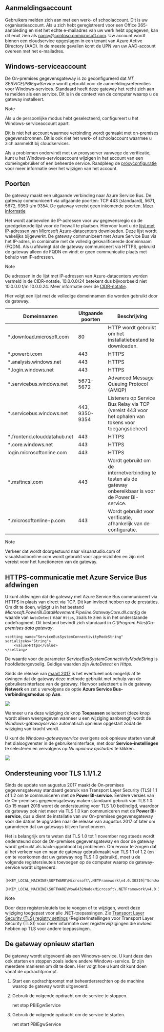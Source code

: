 ## <a name="sign-in-account"></a>Aanmeldingsaccount
Gebruikers melden zich aan met een werk- of schoolaccount. Dit is uw organisatieaccount. Als u zich hebt geregistreerd voor een Office 365-aanbieding en niet het echte e-mailadres van uw werk hebt opgegeven, kan dit eruit zien als nancy@contoso.onmicrosoft.com. Uw account wordt binnen een cloudservice opgeslagen in een tenant van Azure Active Directory (AAD). In de meeste gevallen komt de UPN van uw AAD-account overeen met het e-mailadres.

## <a name="windows-service-account"></a>Windows-serviceaccount
De On-premises gegevensgateway is zo geconfigureerd dat *NT SERVICE\PBIEgwService* wordt gebruikt voor de aanmeldingsreferenties voor Windows-services. Standaard heeft deze gateway het recht zich aan te melden als een service. Dit is in de context van de computer waarop u de gateway installeert.

> [!NOTE]
> Als u de persoonlijke modus hebt geselecteerd, configureert u het Windows-serviceaccount apart.
> 
> 

Dit is niet het account waarmee verbinding wordt gemaakt met on-premises gegevensbronnen.  Dit is ook niet het werk- of schoolaccount waarmee u zich aanmeldt bij cloudservices.

Als u problemen ondervindt met uw proxyserver vanwege de verificatie, kunt u het Windows-serviceaccount wijzigen in het account van een domeingebruiker of een beheerde service. Raadpleeg de [proxyconfiguratie](../service-gateway-proxy.md#changing-the-gateway-service-account-to-a-domain-user) voor meer informatie over het wijzigen van het account.

## <a name="ports"></a>Poorten
De gateway maakt een uitgaande verbinding naar Azure Service Bus. De gateway communiceert via uitgaande poorten: TCP 443 (standaard), 5671, 5672, 9350 t/m 9354.  De gateway vereist geen inkomende poorten. [Meer informatie](https://azure.microsoft.com/documentation/articles/service-bus-fundamentals-hybrid-solutions/)

Het wordt aanbevolen de IP-adressen voor uw gegevensregio op de goedgekeurde lijst voor de firewall te plaatsen. Hiervoor kunt u de [lijst met IP-adressen van Microsoft Azure-datacenters](https://www.microsoft.com/download/details.aspx?id=41653) downloaden. Deze lijst wordt wekelijks bijgewerkt. De gateway communiceert met Azure Service Bus via het IP-adres, in combinatie met de volledig gekwalificeerde domeinnaam (FQDN). Als u afdwingt dat de gateway communiceert via HTTPS, gebruikt de gateway alleen de FQDN en vindt er geen communicatie plaats met behulp van IP-adressen.

> [!NOTE]
> De adressen in de lijst met IP-adressen van Azure-datacenters worden vermeld in de CIDR-notatie. 10.0.0.0/24 betekent dus bijvoorbeeld niet 10.0.0.0 t/m 10.0.0.24. Meer informatie over de [CIDR-notatie](http://whatismyipaddress.com/cidr).
> 
> 

Hier volgt een lijst met de volledige domeinnamen die worden gebruikt door de gateway.

| Domeinnamen | Uitgaande poorten | Beschrijving |
| --- | --- | --- |
| *.download.microsoft.com |80 |HTTP wordt gebruikt om het installatiebestand te downloaden. |
| *.powerbi.com |443 |HTTPS |
| *.analysis.windows.net |443 |HTTPS |
| *.login.windows.net |443 |HTTPS |
| *.servicebus.windows.net |5671-5672 |Advanced Message Queuing Protocol (AMQP) |
| *.servicebus.windows.net |443, 9350-9354 |Listeners op Service Bus Relay via TCP (vereist 443 voor het ophalen van tokens voor toegangsbeheer) |
| *.frontend.clouddatahub.net |443 |HTTPS |
| *.core.windows.net |443 |HTTPS |
| login.microsoftonline.com |443 |HTTPS |
| *.msftncsi.com |443 |Wordt gebruikt om de internetverbinding te testen als de gateway onbereikbaar is voor de Power BI-service. |
| *.microsoftonline-p.com |443 |Wordt gebruikt voor verificatie, afhankelijk van de configuratie. |

> [!NOTE]
> Verkeer dat wordt doorgestuurd naar visualstudio.com of visualstudioonline.com wordt gebruikt voor app-inzichten en zijn niet vereist voor het functioneren van de gateway.
> 
> 

## <a name="forcing-https-communication-with-azure-service-bus"></a>HTTPS-communicatie met Azure Service Bus afdwingen
U kunt afdwingen dat de gateway met Azure Service Bus communiceert via HTTPS in plaats van direct via TCP. Dit kan invloed hebben op de prestaties. Om dit te doen, wijzigt u in het bestand *Microsoft.PowerBI.DataMovement.Pipeline.GatewayCore.dll.config* de waarde van `AutoDetect` naar `Https`, zoals te zien is in het onderstaande codefragment. Dit bestand bevindt zich standaard in *C:\Program Files\On-premises data gateway*.

```
<setting name="ServiceBusSystemConnectivityModeString" serializeAs="String">
    <value>Https</value>
</setting>
```

De waarde voor de parameter *ServiceBusSystemConnectivityModeString* is hoofdlettergevoelig. Geldige waarden zijn *AutoDetect* en *Https*.

Sinds de release van [maart 2017](https://powerbi.microsoft.com/blog/power-bi-gateways-march-update/) is het eventueel ook mogelijk af te dwingen dat de gateway deze methode gebruikt met behulp van de gebruikersinterface van de gateway. Hiervoor selecteert u in de gateway **Netwerk** en zet u vervolgens de optie **Azure Service Bus-verbindingsmodus** op **Aan**.

![](./media/gateway-onprem-accounts-ports-more/gw-onprem_01.png)

Wanneer u na deze wijziging de knop **Toepassen** selecteert (deze knop wordt alleen weergegeven wanneer u een wijziging aanbrengt) wordt de *Windows-gatewayservice* automatisch opnieuw opgestart zodat de wijziging van kracht wordt.

U kunt de *Windows-gatewayservice* overigens ook opnieuw starten vanuit het dialoogvenster in de gebruikersinterface, met door **Service-instellingen** te selecteren en vervolgens op *Nu opnieuw opstarten* te klikken.

![](./media/gateway-onprem-accounts-ports-more/gw-onprem_02.png)

## <a name="support-for-tls-1112"></a>Ondersteuning voor TLS 1.1/1.2
Sinds de update van augustus 2017 maakt de On-premises gegevensgateway standaard gebruik van Transport Layer Security (TLS) 1.1 of 1.2 om te communiceren met de **Power BI-service**. Eerdere versies van de On-premises gegevensgateway maken standaard gebruik van TLS 1.0. Op 15 maart 2018 wordt de ondersteuning voor TLS 1.0 beëindigd, waardoor de gateway ook niet meer via TLS 1.0 kan communiceren met de **Power BI-service**, dus u dient de installatie van uw On-premises gegevensgateway voor die datum te upgraden naar de release van augustus 2017 of later om garanderen dat uw gateways blijven functioneren.

Het is belangrijk om te weten dat TLS 1.0 tot 1 november nog steeds wordt ondersteund door de On-premises gegevensgateway en door de gateway wordt gebruikt als back-upprotocol bij problemen. Om ervoor te zorgen dat al het verkeer van en naar de gateway gebruikmaakt van TLS 1.1 of 1.2 (en om te voorkomen dat uw gateway nog TLS 1.0 gebruikt), moet u de volgende registersleutels toevoegen op de computer waarop de gateway-service wordt uitgevoerd:

        [HKEY_LOCAL_MACHINE\SOFTWARE\Microsoft\.NETFramework\v4.0.30319]"SchUseStrongCrypto"=dword:00000001
        [HKEY_LOCAL_MACHINE\SOFTWARE\Wow6432Node\Microsoft\.NETFramework\v4.0.30319]"SchUseStrongCrypto"=dword:00000001

> [!NOTE]
> Door deze registersleutels toe te voegen of te wijzigen, wordt deze wijziging toegepast voor alle .NET-toepassingen. Zie [Transport Layer Security (TLS) registry settings](https://docs.microsoft.com/windows-server/security/tls/tls-registry-settings) (Registerinstellingen voor Transport Layer Security (TLS)) voor meer informatie over registerwijzigingen die invloed hebben op TLS voor andere toepassingen.
> 
> 

## <a name="how-to-restart-the-gateway"></a>De gateway opnieuw starten
De gateway wordt uitgevoerd als een Windows-service. U kunt deze dan ook starten en stoppen zoals iedere andere Windows-service. Er zijn meerdere manieren om dit te doen. Hier volgt hoe u kunt dit kunt doen vanaf de opdrachtprompt.

1. Start een opdrachtprompt met beheerdersrechten op de machine waarop de gateway wordt uitgevoerd.
2. Gebruik de volgende opdracht om de service te stoppen.
   
   net stop PBIEgwService
3. Gebruik de volgende opdracht om de service te starten.
   
   net start PBIEgwService

